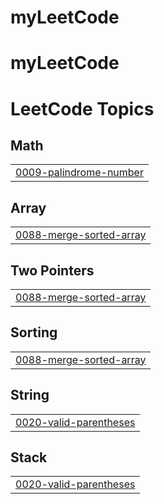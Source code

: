 # myLeetCode
# myLeetCode

<!---LeetCode Topics Start-->
# LeetCode Topics
## Math
|  |
| ------- |
| [0009-palindrome-number](https://github.com/itsihsaney/myLeetCode/tree/master/0009-palindrome-number) |
## Array
|  |
| ------- |
| [0088-merge-sorted-array](https://github.com/itsihsaney/myLeetCode/tree/master/0088-merge-sorted-array) |
## Two Pointers
|  |
| ------- |
| [0088-merge-sorted-array](https://github.com/itsihsaney/myLeetCode/tree/master/0088-merge-sorted-array) |
## Sorting
|  |
| ------- |
| [0088-merge-sorted-array](https://github.com/itsihsaney/myLeetCode/tree/master/0088-merge-sorted-array) |
## String
|  |
| ------- |
| [0020-valid-parentheses](https://github.com/itsihsaney/myLeetCode/tree/master/0020-valid-parentheses) |
## Stack
|  |
| ------- |
| [0020-valid-parentheses](https://github.com/itsihsaney/myLeetCode/tree/master/0020-valid-parentheses) |
<!---LeetCode Topics End-->